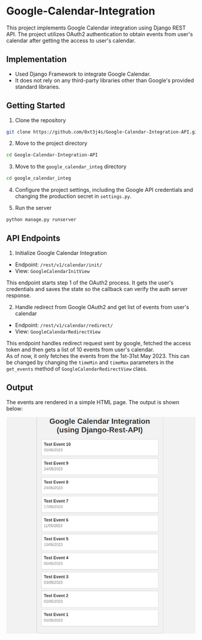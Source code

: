 # Google-Calendar-Integration

This project implements Google Calendar integration using Django REST API. The project utilizes OAuth2 authentication to obtain events from user's calendar after getting the access to user's calendar. 



## Implementation
- Used Django Framework to integrate Google Calendar. 
- It does not rely on any third-party libraries other than Google's provided standard libraries.



## Getting Started
1. Clone the repository
```bash
git clone https://github.com/0xt3j4s/Google-Calendar-Integration-API.git
```
2. Move to the project directory
```bash
cd Google-Calendar-Integration-API
```
3. Move to the `google_calendar_integ` directory
```bash
cd google_calendar_integ
```

4. Configure the project settings, including the Google API credentials and changing the production secret in `settings.py`.

5. Run the server
```bash
python manage.py runserver
```

## API Endpoints
1. Initialize Google Calendar Integration
- Endpoint: `/rest/v1/calendar/init/`
- View: `GoogleCalendarInitView`

This endpoint starts step 1 of the OAuth2 process. It gets the user's credentials and saves the state so the callback can verify the auth server response.



2. Handle redirect from Google OAuth2 and get list of events from user's calendar
- Endpoint: `/rest/v1/calendar/redirect/`
- View: `GoogleCalendarRedirectView`

This endpoint handles redirect request sent by google, fetched the access token and then gets a list of 10 events from user's calendar. <br>
As of now, it only fetches the events from the 1st-31st May 2023. This can be changed by changing the `timeMin` and `timeMax` parameters in the `get_events` method of `GoogleCalendarRedirectView` class. 




## Output
The events are rendered in a simple HTML page. The output is shown below: 
<br>

![Output](/output/events.jpeg)
